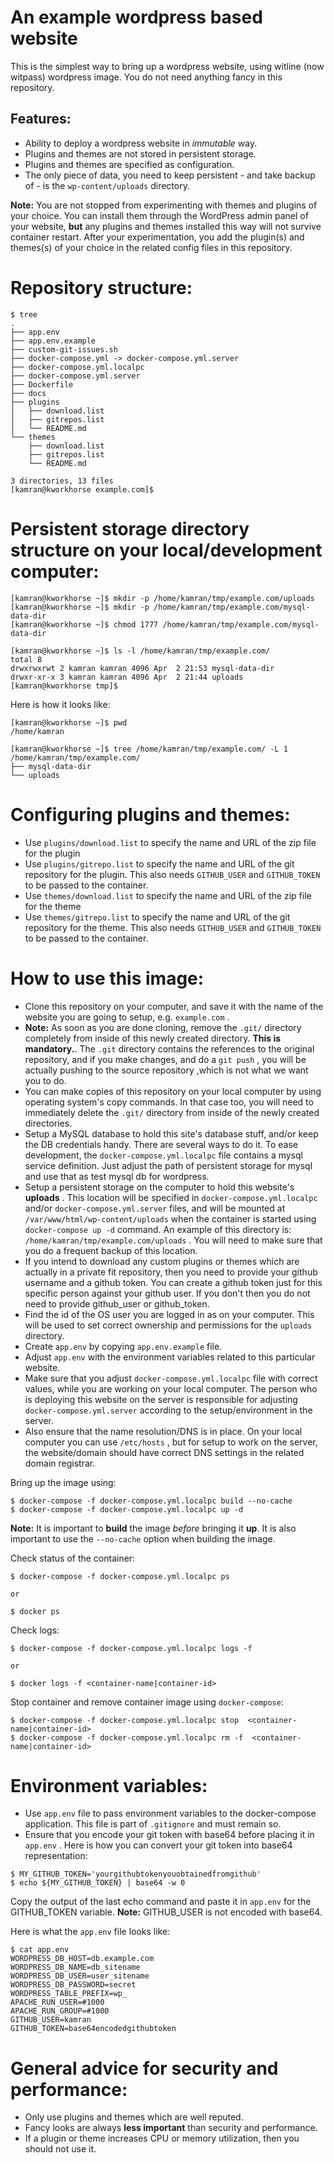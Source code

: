 # An example wordpress based website
This is the simplest way to bring up a wordpress website, using witline (now witpass) wordpress image. You do not need anything fancy in this repository.

## Features:
* Ability to deploy a wordpress website in *immutable* way.
* Plugins and themes are not stored in persistent storage.
* Plugins and themes are specified as configuration.
* The only piece of data, you need to keep persistent - and take backup of - is the `wp-content/uploads` directory.

**Note:** You are not stopped from experimenting with themes and plugins of your choice. You can install them through the WordPress admin panel of your website, **but** any plugins and themes installed this way will not survive container restart. After your experimentation, you add the plugin(s) and themes(s) of your choice in the related config files in this repository.

# Repository structure:

```
$ tree 
.
├── app.env
├── app.env.example
├── custom-git-issues.sh
├── docker-compose.yml -> docker-compose.yml.server
├── docker-compose.yml.localpc
├── docker-compose.yml.server
├── Dockerfile
├── docs
├── plugins
│   ├── download.list
│   ├── gitrepos.list
│   └── README.md
└── themes
    ├── download.list
    ├── gitrepos.list
    └── README.md

3 directories, 13 files
[kamran@kworkhorse example.com]$
```

# Persistent storage directory structure on your local/development computer:

```
[kamran@kworkhorse ~]$ mkdir -p /home/kamran/tmp/example.com/uploads 
[kamran@kworkhorse ~]$ mkdir -p /home/kamran/tmp/example.com/mysql-data-dir
[kamran@kworkhorse ~]$ chmod 1777 /home/kamran/tmp/example.com/mysql-data-dir
```

```
[kamran@kworkhorse ~]$ ls -l /home/kamran/tmp/example.com/ 
total 8
drwxrwxrwt 2 kamran kamran 4096 Apr  2 21:53 mysql-data-dir
drwxr-xr-x 3 kamran kamran 4096 Apr  2 21:44 uploads
[kamran@kworkhorse tmp]$ 
```

Here is how it looks like:
```
[kamran@kworkhorse ~]$ pwd
/home/kamran

[kamran@kworkhorse ~]$ tree /home/kamran/tmp/example.com/ -L 1
/home/kamran/tmp/example.com/
├── mysql-data-dir
└── uploads
```


# Configuring plugins and themes:
* Use `plugins/download.list` to specify the name and URL of the zip file for the plugin
* Use `plugins/gitrepo.list` to specify the name and URL of the git repository for the plugin. This also needs `GITHUB_USER` and `GITHUB_TOKEN` to be passed to the container.
* Use `themes/download.list` to specify the name and URL of the zip file for the theme
* Use `themes/gitrepo.list` to specify the name and URL of the git repository for the theme. This also needs `GITHUB_USER` and `GITHUB_TOKEN` to be passed to the container. 


# How to use this image:
* Clone this repository on your computer, and save it with the name of the website you are going to setup, e.g. `example.com` . 
 * **Note:** As soon as you are done cloning, remove the `.git/` directory completely from inside of this newly created directory. **This is mandatory.**. The `.git` directory contains the references to the original repository, and if you make changes, and do a `git push` , you will be actually pushing to the source repository ,which is not what we want you to do.  
 * You can make copies of this repository on your local computer by using operating system's copy commands. In that case too, you will need to immediately delete the `.git/` directory from inside of the newly created directories.
* Setup a MySQL database to hold this site's database stuff, and/or keep the DB credentials handy. There are several ways to do it. To ease development, the `docker-compose.yml.localpc` file contains a mysql service definition. Just adjust the path of persistent storage for mysql and use that as test mysql db for wordpress.
* Setup a persistent storage on the computer to hold this website's **uploads** . This location will be specified in `docker-compose.yml.localpc` and/or `docker-compose.yml.server` files, and will be mounted at `/var/www/html/wp-content/uploads` when the container is started using `docker-compose up -d` command. An example of this directory is: `/home/kamran/tmp/example.com/uploads` . You will need to make sure that you do a frequent backup of this location.
* If you intend to download any custom plugins or themes which are actually in a private fit repository, then you need to provide your github username and a github token. You can create a github token just for this specific person against your github user. If you don't then you do not need to provide github_user or github_token. 
* Find the id of the OS user you are logged in as on your computer. This will be used to set correct ownership and permissions for the `uploads` directory.
* Create `app.env` by copying `app.env.example` file. 
* Adjust `app.env` with the environment variables related to this particular website.
* Make sure that you adjust `docker-compose.yml.localpc` file with correct values, while you are working on your local computer. The person who is deploying this website on the server is responsible for adjusting `docker-compose.yml.server` according to the setup/environment in the server.
* Also ensure that the name resolution/DNS is in place. On your local computer you can use `/etc/hosts` , but for setup to work on the server, the website/domain should have correct DNS settings in the related domain registrar.
 
Bring up the image using:
```
$ docker-compose -f docker-compose.yml.localpc build --no-cache
$ docker-compose -f docker-compose.yml.localpc up -d
```
**Note:** It is important to **build** the image *before* bringing it **up**. It is also important to use the `--no-cache` option when building the image.

Check status of the container:
```
$ docker-compose -f docker-compose.yml.localpc ps

or

$ docker ps
```

Check logs:
```
$ docker-compose -f docker-compose.yml.localpc logs -f

or

$ docker logs -f <container-name|container-id>
```

Stop container and remove container image using `docker-compose`:
```
$ docker-compose -f docker-compose.yml.localpc stop  <container-name|container-id> 
$ docker-compose -f docker-compose.yml.localpc rm -f  <container-name|container-id> 
```


# Environment variables:
* Use `app.env` file to pass environment variables to the docker-compose application. This file is part of `.gitignore` and must remain so.
* Ensure that you encode your git token with 
base64 before placing it in `app.env` . Here is how you can convert your git token into base64 representation:

```
$ MY_GITHUB_TOKEN='yourgithubtokenyouobtainedfromgithub'
$ echo ${MY_GITHUB_TOKEN} | base64 -w 0 
```

Copy the output of the last echo command and paste it in `app.env` for the GITHUB_TOKEN variable. **Note:** GITHUB_USER is not encoded with base64.


Here is what the `app.env` file looks like:
```
$ cat app.env
WORDPRESS_DB_HOST=db.example.com
WORDPRESS_DB_NAME=db_sitename
WORDPRESS_DB_USER=user_sitename
WORDPRESS_DB_PASSWORD=secret
WORDPRESS_TABLE_PREFIX=wp_
APACHE_RUN_USER=#1000
APACHE_RUN_GROUP=#1000
GITHUB_USER=kamran
GITHUB_TOKEN=base64encodedgithubtoken
```

# General advice for security and performance:
* Only use plugins and themes which are well reputed.
* Fancy looks are always **less important** than security and performance.
* If a plugin or theme increases CPU or memory utilization, then you should not use it.
